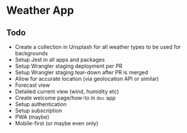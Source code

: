 # Weather App

## Todo

- Create a collection in Unsplash for all weather types to be used for backgrounds
- Setup Jest in all apps and packages
- Setup Wrangler staging deployment per PR
- Setup Wrangler staging tear-down after PR is merged
- Allow for accurate location (via geolocation API or similar)
- Forecast view
- Detailed current view (wind, humidity etc)
- Create welcome page/how-to in `doc` app
- Setup authentication
- Setup subscription
- PWA (maybe)
- Mobile-first (or maybe even only)
